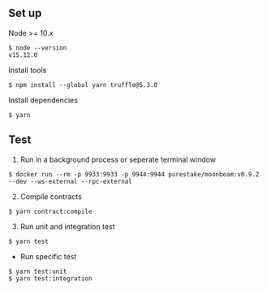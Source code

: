 ## Set up
Node >= 10.x
```
$ node --version
v15.12.0
```
Install tools
```
$ npm install --global yarn truffle@5.3.0
```
Install dependencies
```
$ yarn
```

## Test
1. Run in a background process or seperate terminal window
```
$ docker run --rm -p 9933:9933 -p 9944:9944 purestake/moonbeam:v0.9.2 --dev --ws-external --rpc-external
```
2. Compile contracts
```
$ yarn contract:compile
```
3. Run unit and integration test
```
$ yarn test
```
-  Run specific test
```
$ yarn test:unit
$ yarn test:integration
```

